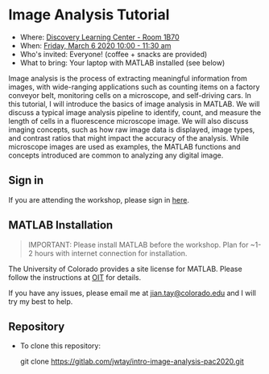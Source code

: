 # Image Analysis Tutorial

  * Where: [Discovery Learning Center - Room 1B70](https://map.concept3d.com/?id=336#!m/193839)
  * When: [Friday, March 6 2020 10:00 - 11:30 am](https://calendar.colorado.edu/event/image_analysis_tutorial#.Xk77EyhKjIV)
  * Who's invited: Everyone! (coffee + snacks are provided)
  * What to bring: Your laptop with MATLAB installed (see below)
  
Image analysis is the process of extracting meaningful information from images, with wide-ranging applications such as counting items on a factory conveyor belt, monitoring cells on a microscope, and self-driving cars. In this tutorial, I will introduce the basics of image analysis in MATLAB. We will discuss a typical image analysis pipeline to identify, count, and measure the length of cells in a fluorescence microscope image. We will also discuss imaging concepts, such as how raw image data is displayed, image types, and contrast ratios that might impact the accuracy of the analysis. While microscope images are used as examples, the MATLAB functions and concepts introduced are common to analyzing any digital image.

## Sign in

If you are attending the workshop, please sign in [here](https://docs.google.com/spreadsheets/d/1-tHFlD1V9YDIaMidNSXmlzYLHff0r4AZrmglFLxSipw/edit#gid=0).

## MATLAB Installation

> IMPORTANT: Please install MATLAB before the workshop. Plan for ~1-2 hours with internet connection for installation.

The University of Colorado provides a site license for MATLAB. Please follow the instructions at [OIT]( https://oit.colorado.edu/software-hardware/software-downloads-and-licensing/matlab) for details.

If you have any issues, please email me at jian.tay@colorado.edu and I will try my best to help.

## Repository

* To clone this repository:

  git clone https://gitlab.com/jwtay/intro-image-analysis-pac2020.git
  
